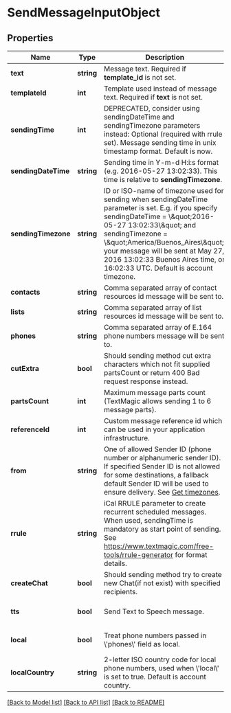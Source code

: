 # SendMessageInputObject

## Properties
Name | Type | Description | Notes
------------ | ------------- | ------------- | -------------
**text** | **string** | Message text. Required if **template_id** is not set. | 
**templateId** | **int** | Template used instead of message text. Required if **text** is not set. | [optional] 
**sendingTime** | **int** | DEPRECATED, consider using sendingDateTime and sendingTimezone parameters instead: Optional (required with rrule set). Message sending time in unix timestamp format. Default is now. | [optional] 
**sendingDateTime** | **string** | Sending time in Y-m-d H:i:s format (e.g. 2016-05-27 13:02:33). This time is relative to **sendingTimezone**. | [optional] 
**sendingTimezone** | **string** | ID or ISO-name of timezone used for sending when sendingDateTime parameter is set. E.g. if you specify sendingDateTime &#x3D; \\\&quot;2016-05-27 13:02:33\\\&quot; and sendingTimezone &#x3D; \\\&quot;America/Buenos_Aires\\\&quot;, your message will be sent at May 27, 2016 13:02:33 Buenos Aires time, or 16:02:33 UTC. Default is account timezone. | [optional] 
**contacts** | **string** | Comma separated array of contact resources id message will be sent to. | [optional] 
**lists** | **string** | Comma separated array of list resources id message will be sent to. | [optional] 
**phones** | **string** | Comma separated array of E.164 phone numbers message will be sent to. | 
**cutExtra** | **bool** | Should sending method cut extra characters which not fit supplied partsCount or return 400 Bad request response instead. | [optional] [default to false]
**partsCount** | **int** | Maximum message parts count (TextMagic allows sending 1 to 6 message parts). | [optional] 
**referenceId** | **int** | Custom message reference id which can be used in your application infrastructure. | [optional] 
**from** | **string** | One of allowed Sender ID (phone number or alphanumeric sender ID). If specified Sender ID is not allowed for some destinations, a fallback default Sender ID will be used to ensure delivery. See [Get timezones](http://docs.textmagictesting.com/#tag/Sender-IDs). | [optional] 
**rrule** | **string** | iCal RRULE parameter to create recurrent scheduled messages. When used, sendingTime is mandatory as start point of sending. See https://www.textmagic.com/free-tools/rrule-generator for format details. | [optional] 
**createChat** | **bool** | Should sending method try to create new Chat(if not exist) with specified recipients. | [optional] [default to false]
**tts** | **bool** | Send Text to Speech message. | [optional] [default to false]
**local** | **bool** | Treat phone numbers passed in \\&#39;phones\\&#39; field as local. | [optional] [default to false]
**localCountry** | **string** | 2-letter ISO country code for local phone numbers, used when \\&#39;local\\&#39; is set to true. Default is account country. | [optional] 

[[Back to Model list]](../README.md#documentation-for-models) [[Back to API list]](../README.md#documentation-for-api-endpoints) [[Back to README]](../README.md)


